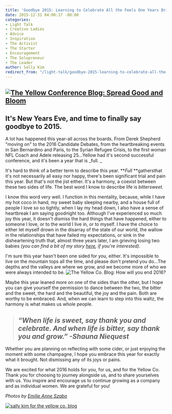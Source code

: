 ```yaml
---
title: 'Goodbye 2015: Learning to Celebrate All the Feels One Years Brings'
date: 2015-12-31 04:00:17 -08:00
categories:
- Light Talk
- Creative Ladies
- Advice
- Inspiration
- The Activist
- The Starter
- Encouragement
- The Solopreneur
- The Leader
author: Sally Kim
redirect_from: "/light-talk/goodbye-2015-learning-to-celebrate-all-the-feels-one-year-brings/"
---
```


## [![The Yellow Conference Blog: Spread Good and Bloom](https://yellow-blog-images.imgix.net/2015/12/KAT_3034.jpg)](https://yellow-blog-images.imgix.net/2015/12/KAT_3034.jpg)

## It's New Years Eve, and time to finally say goodbye to 2015.

A lot has happened this year-all across the boards. From Derek Shepherd "moving on" to the 2016 Candidate Debates, from the heartbreaking events in San Bernardino and Paris, to the Syrian Refugee Crisis, to the first woman NFL Coach and Adele releasing 25...Yellow had it's second successful conference, and it's been a year that is _full. _

It's hard to think of a better term to describe this year. **_Full_ **gathersthat it's not necessarily all easy nor happy, there's been significant trial and pain this year. But that's not the jist either. It's a harmony, a coexist between these two sides of life. The best word I know to describe life is _bittersweet._

I know this word very well. I function in this mentality, because, while I have my hot coco in hand, my sweet baby sleeping nearby, and a house full of people I love so so tightly, when I lay my head down, I also have a sense of heartbreak I am saying goodnight too. Although I've experienced so much joy this year, it doesn't dismiss the hard things that have happened, either to someone I love, or to the world I live in, or to myself. I have the choice to either let myself drown in the disarray of the state of our world, the wallow in the relationships that have failed my expectations, or sink in the disheartening truth that, almost three years later, I am grieving losing two babies _(you can find a bit of my story [here](http://lettersfromamister.tumblr.com), if you're interested)._

I'm sure this year hasn't been one sided for you, either. It's impossible to live on the mountain tops all the time, and please don't pretend you do...The depths and the valleys are where we grow, and we become more of who we were always intended to be. ![The Yellow Co. Blog: How will you end 2016?](https://yellow-blog-images.imgix.net/2015/12/KAT_3288.jpg)

Maybe this year leaned more on one of the sides than the other, but I hope you can give yourself the permission to dance between the two, the bitter and the sweet, the hard and the beautiful, the joy and the pain. Both are worthy to be embraced. And, when we can learn to step into this waltz, the harmony is what makes us whole people.

> ## _“When life is sweet, say thank you and celebrate. And when life is bitter, say thank you and grow.” -Shauna Niequest_

Whether you are planning on reflecting with some cider, or just enjoying the moment with some champagne, I hope you embrace this year for exactly what it brought. Not dismissing any of its joys or pains.

We are excited for what 2016 holds for you, for us, and for the Yellow Co. Thank you for choosing to journey alongside us, and to share yourselves with us. You inspire and encourage us to continue growing as a company and as individual women. We are grateful for you!

_Photos by [Emilie Anne Szabo](http://www.emilieanneszabo.com/work/holiday-gathering-ann-nelson-1)_

[![sally kim for the yellow co. blog](https://yellow-blog-images.imgix.net/2015/12/sallykim.jpg)](https://yellow-blog-images.imgix.net/2015/12/sallykim.jpg)
